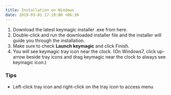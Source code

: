 ```yaml
---
title: Installation on Windows
date: 2019-03-01 17:19:00 +06:30
---
```


1. Download the latest keymagic installer .exe from here.
2. Double-click and run the downloaded installer file and the installer will guide you through the installation.
3. Make sure to check **Launch keymagic** and click Finish.
4. You will see keymagic tray icon near the clock. (On Windows7, click up-arrow beside tray icons and drag keymagic near the clock to always see keymagic icon.)

### Tips
* Left-click tray icon and right-click on the tray icon to access menu